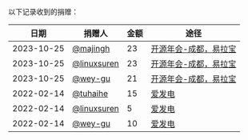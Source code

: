 以下记录收到的捐赠：

| 日期 | 捐赠人 | 金额 | 途径 |
|---|---|---|---|
| 2023-10-25 | [@majingh](https://github.com/majingh) | 23 | [开源年会-成都，易拉宝](https://github.com/opensource-f2f/episode/issues/254) |
| 2023-10-25 | [@linuxsuren](https://github.com/linuxsuren) | 23 | [开源年会-成都，易拉宝](https://github.com/opensource-f2f/episode/issues/254) |
| 2023-10-25 | [@wey-gu](https://github.com/wey-gu) | 21 | [开源年会-成都，易拉宝](https://github.com/opensource-f2f/episode/issues/254) |
| 2022-02-14 | [@tuhaihe](https://github.com/tuhaihe) | 15 | [爱发电](https://afdian.net/a/opensource-f2f) |
| 2022-02-14 | [@linuxsuren](https://github.com/linuxsuren) | 5 | [爱发电](https://afdian.net/a/opensource-f2f) |
| 2022-02-14 | [@wey-gu](https://github.com/wey-gu) | 10 |  [爱发电](https://afdian.net/a/opensource-f2f) |
